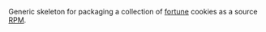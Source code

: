 Generic skeleton for packaging a collection of
[fortune](https://en.wikipedia.org/wiki/Fortune_%28Unix%29) cookies as a
source [RPM](https://en.wikipedia.org/wiki/RPM_Package_Manager).
